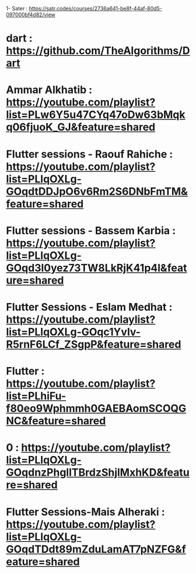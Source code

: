 1- Sater : https://satr.codes/courses/2736a641-be8f-44af-80d5-097000bf4d82/view 
# dart : https://github.com/TheAlgorithms/Dart
# Ammar Alkhatib : https://youtube.com/playlist?list=PLw6Y5u47CYq47oDw63bMqkq06fjuoK_GJ&feature=shared
# Flutter sessions - Raouf Rahiche : https://youtube.com/playlist?list=PLlqOXLg-GOqdtDDJpO6v6Rm2S6DNbFmTM&feature=shared 
# Flutter sessions - Bassem Karbia : https://youtube.com/playlist?list=PLlqOXLg-GOqd3l0yez73TW8LkRjK41p4l&feature=shared
# Flutter Sessions - Eslam Medhat : https://youtube.com/playlist?list=PLlqOXLg-GOqc1Yvlv-R5rnF6LCf_ZSgpP&feature=shared
#  Flutter : https://youtube.com/playlist?list=PLhiFu-f80eo9Wphmmh0GAEBAomSCOQGNC&feature=shared
# 0 : https://youtube.com/playlist?list=PLlqOXLg-GOqdnzPhgllTBrdzShjlMxhKD&feature=shared
# Flutter Sessions-Mais Alheraki : https://youtube.com/playlist?list=PLlqOXLg-GOqdTDdt89mZduLamAT7pNZFG&feature=shared
